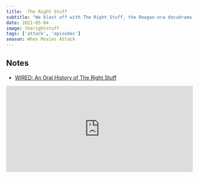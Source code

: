 ```yaml
---
title:  The Right Stuff
subtitle: "We blast off with The Right Stuff, the Reagan-era docudrama about the early days of NASA. Find out how this movie attacked its crew much like the real Mercury 7 and learn some fun astronaut facts."
date: 2021-05-04
image: therightstuff
tags: ['attack', 'episodes']
season: When Movies Attack
---
```

<h2>Notes</h2>
<ul class="resources">
<li><a href="https://www.wired.com/2014/11/oral-history-of-right-stuff/">WIRED: An Oral History of The Right Stuff</a></li>
</ul>

<iframe src="https://open.spotify.com/embed-podcast/episode/3yBeDKVAK3CHg8BNpWgTbk" width="100%" height="232" frameborder="0" allowtransparency="true" allow="encrypted-media"></iframe>